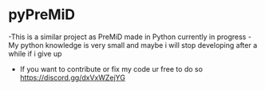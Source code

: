 # pyPreMiD
-This is a similar project as PreMiD made in Python currently in progress
-My python knowledge is very small and maybe i will stop developing after a while if i give up

- If you want to contribute or fix my code ur free to do so
https://discord.gg/dxVxWZejYG

